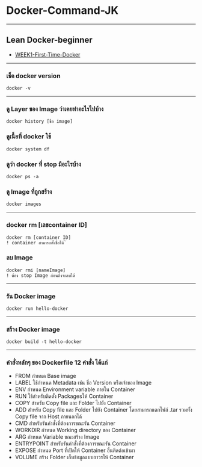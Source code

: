 # Docker-Command-JK  

---

## Lean Docker-beginner
- [WEEK1-First-Time-Docker](https://github.com/JK369x/first-time-docker)

---

### เช็ค docker version
    docker -v
    
---    
    
### ดู Layer ของ Image ว่าเคยทำอะไรไปบ้าง
    docker history [ชื่อ image]
### ดูเนื้อที่ docker ใช้
    docker system df
### ดูว่า docker ที่ stop มีอะไรบ้าง
    docker ps -a 
### ดู Image ที่ถูกสร้าง
    docker images
    
---    
    
### docker rm [เลขcontainer ID]
    docker rm [container ID]
    ! container สามารถตั้งชื่อได้` 
   
### ลบ Image
    docker rmi [nameImage]
    ! ต้อง stop Image ก่อนถึงจะลบได้
 
---    
    
### รัน Docker image
    docker run hello-docker
    
---

### สร้าง Docker image
    docker build -t hello-docker

---

### คำสั่งหลักๆ ของ Dockerfile 12 คำสั่ง ได้แก่
- FROM กำหนด Base image
- LABEL ใช้กำหนด Metadata เช่น ชื่อ Version หรือเจ้าของ Image
- ENV กำหนด Environment variable ภายใน Container
- RUN ใช้สำหรับติดตั้ง Packagesให้ Container
- COPY สำหรับ Copy file และ Folder ไปยัง Container
- ADD สำหรับ Copy file และ Folder ไปยัง Container โดยสามารถแตกไฟล์ .tar รวมทั้ง Copy file จาก Host ภายนอกได้
- CMD สำหรับรันคำสั่งที่ต้องการขณะรัน Container
- WORKDIR กำหนด Working directory ของ Container
- ARG กำหนด Variable ขณะสร้าง Image
- ENTRYPOINT สำหรับรันคำสั่งที่ต้องการขณะรัน Container
- EXPOSE กำหนด Port ที่เปิดให้ Container อื่นติดต่อเข้ามา
- VOLUME สร้าง Folder เก็บข้อมูลแบบถาวรให้ Container

